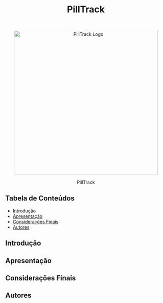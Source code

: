 <h1 align="center">PillTrack</h1> <br>
<p align="center">
  <a  href="https://github.com/GiovanaMarsigli/PillTrack">
    <img alt="PillTrack Logo" title="GitPoint" src="https://github.com/GiovanaMarsigli/PillTrack/blob/main/readme/pilltrack-logoextensa.png" width="450">
  </a>
</p>

<p align="center">
PillTrack
</p>

## Tabela de Conteúdos

- [Introdução](#Introdução)
- [Apresentação](#Apresentação)
- [Considerações Finais](#Considerações)
- [Autores](#Autores)


## Introdução



## Apresentação



## Considerações Finais



## Autores
